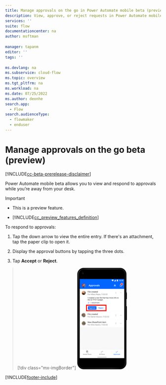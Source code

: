 ```yaml
---
title: Manage approvals on the go in Power Automate mobile beta (preview) | Microsoft Docs
description: View, approve, or reject requests in Power Automate mobile beta (preview).
services: ''
suite: flow
documentationcenter: na
author: msftman

manager: tapanm
editor: ''
tags: ''

ms.devlang: na
ms.subservice: cloud-flow
ms.topic: overview
ms.tgt_pltfrm: na
ms.workload: na
ms.date: 07/25/2022
ms.author: deonhe
search.app: 
  - Flow
search.audienceType: 
  - flowmaker
  - enduser
---
```

# Manage approvals on the go beta (preview)

[!INCLUDE[cc-beta-prerelease-disclaimer](../includes/cc-beta-prerelease-disclaimer.md)]

Power Automate mobile beta allows you to view and respond to approvals while you’re away from your desk.

> [!IMPORTANT]
> - This is a preview feature.
>
> - [!INCLUDE[cc_preview_features_definition](includes/cc-preview-features-definition.md)]

To respond to approvals:

1. Tap the down arrow to view the entire entry.
    If there's an attachment, tap the paper clip to open it.

1. Display the approval buttons by tapping the three dots.

1. Tap **Accept** or **Reject**.

> [!div class="mx-imgBorder"]
> ![Screenshot of instant flows.](../media/mobile/manage-approvals.png "Instant flows")



[!INCLUDE[footer-include](../includes/footer-banner.md)]